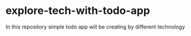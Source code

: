 # explore-tech-with-todo-app
In this repository simple todo app will be creating by different technology 
